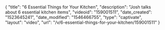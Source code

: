 {
    "title": "6 Essential Things for Your Kitchen",
    "description": "Josh talks about 6 essential kitchen items",
    "videoid": "159001511",
    "date_created": "1523645241",
    "date_modified": "1546466755",
    "type": "captivate",
    "layout": "video",
    "url": "\/v\/6-essential-things-for-your-kitchen\/159001511"
}